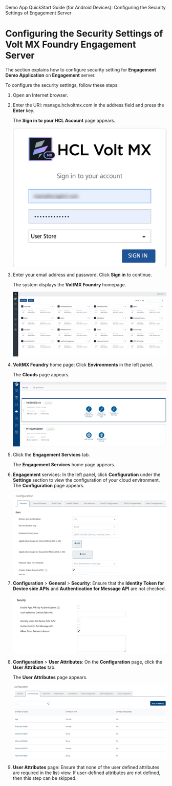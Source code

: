                            

Demo App QuickStart Guide (for Android Devices): Configuring the Security Settings of Engagement Server

Configuring the Security Settings of Volt MX Foundry Engagement Server
=====================================================================

The section explains how to configure security setting for **Engagement Demo Application** on **Engagement** server.

To configure the security settings, follow these steps:

1.  Open an Internet browser.
2.  Enter the URI: manage.hclvoltmx.com in the address field and press the **Enter** key.
    
    The **Sign in to your HCL Account** page appears.
    
    ![](Resources/Images/03000010.png)
    
3.  Enter your email address and password. Click **Sign in** to continue.
    
    The system displays the **VoltMX Foundry** homepage.
    
    ![](Resources/Images/mfhoepage_650x250.png)
    
4.  **VoltMX Foundry** home page: Click **Environments** in the left panel.
    
    The **Clouds** page appears.
    
    ![](Resources/Images/cloudpage.png)
    
5.  Click the **Engagement Services** tab.
    
    The **Engagement Services** home page appears.
    
6.  **Engagement** services: In the left panel, click **Configuration** under the **Settings** section to view the configuration of your cloud environment. The **Configuration** page appears.
    
    ![](Resources/Images/configfulscr_585x312.png)
    
7.  **Configuration** > **General** > **Security**: Ensure that the **Identity Token for Device side APIs** and **Authentication for Message API** are not checked.
    
    ![](Resources/Images/security_590x271.png)
    
8.  **Configuration** > **User Attributes**: On the **Configuration** page, click the **User Attributes** tab.
    
    The **User Attributes** page appears.
    
    ![](Resources/Images/usrattr_590x285.png)
    
9.  **User Attributes** page: Ensure that none of the user defined attributes are required in the list-view. If user-defined attributes are not defined, then this step can be skipped.
